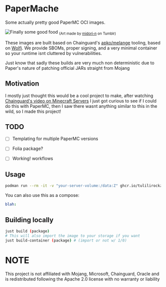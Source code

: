 # PaperMache

Some actually pretty good PaperMC OCI images.

![Finally some good food](https://64.media.tumblr.com/e02c5bfb47338a49e6e9228475869fc7/tumblr_pah89p3xWV1tn6k7ro1_1280.pnj)
<sub>(Art made by [midori-n](https://www.tumblr.com/midori-n) on Tumblr)</sub>

These images are built based on Chainguard's
[apko/melange](https://edu.chainguard.dev/open-source/build-tools/melange/getting-started-with-melange/)
tooling, based on [Wolfi](https://github.com/wolfi-dev). We provide SBOMs,
proper signing, and a very minimal container so your runtime isnt cluttered by
vulnerabilities.

Just know that sadly these builds are very much non deterministic due to
Paper's nature of patching official JARs straight from Mojang

## Motivation

I mostly just thought this would be a cool project to make, after watching
[Chainguard's video on Minecraft Servers](https://www.youtube.com/watch?v=q6I0JC3h06U)
I just got curious to see if I could do this with PaperMC, then I saw there wasnt
anything similar to this in the wild, so I made this project!

## TODO
- [ ] Templating for multiple PaperMC versions
- [ ] Folia package?
- [ ] Working! workflows


## Usage

```bash
podman run --rm -it -v "your-server-volume:/data:Z" ghcr.io/tulilirockz/paper:1.24.1

```

You can also use this as a compose:
```yaml
blah:

```

## Building locally
```bash
just build (package)
# This will also import the image to your storage if you want
just build-container (package) # (import or not w/ 1/0)
```

# NOTE

This project is not affiliated with Mojang, Microsoft, Chainguard, Oracle and
is redistributed following the Apache 2.0 license with no warranty or liability
